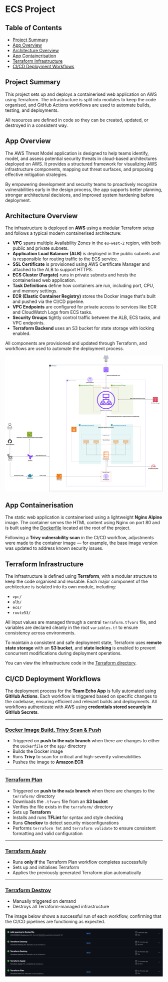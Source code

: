 # ECS Project

## Table of Contents

- [Project Summary](#project-summary)
- [App Overview](#app-overview)
- [Architecture Overview](#architecture-overview)
- [App Containerisation](#app-containerisation)
- [Terraform Infrastructure](#terraform-infrastructure)
- [CI/CD Deployment Workflows](#cicd-deployment-workflows)


## Project Summary

This project sets up and deploys a containerised web application on AWS using Terraform. The infrastructure is split into modules to keep the code organised, and GitHub Actions workflows are used to automate builds, testing, and deployments.

All resources are defined in code so they can be created, updated, or destroyed in a consistent way.


## App Overview

The AWS Threat Model application is designed to help teams identify, model, and assess potential security threats in cloud-based architectures deployed on AWS. It provides a structured framework for visualizing AWS infrastructure components, mapping out threat surfaces, and proposing effective mitigation strategies.

By empowering development and security teams to proactively recognize vulnerabilities early in the design process, the app supports better planning, stronger architectural decisions, and improved system hardening before deployment.

## Architecture Overview

The infrastructure is deployed on **AWS** using a modular Terraform setup and follows a typical modern containerised architecture:

- **VPC** spans multiple Availability Zones in the `eu-west-2` region, with both public and private subnets.
- **Application Load Balancer (ALB)** is deployed in the public subnets and is responsible for routing traffic to the ECS service.
- **SSL Certificate** is provisioned using AWS Certificate Manager and attached to the ALB to support HTTPS.
- **ECS Cluster (Fargate)** runs in private subnets and hosts the containerised web application.
- **Task Definitions** define how containers are run, including port, CPU, and memory settings.
- **ECR (Elastic Container Registry)** stores the Docker image that's built and pushed via the CI/CD pipeline.
- **VPC Endpoints** are configured for private access to services like ECR and CloudWatch Logs from ECS tasks.
- **Security Groups** tightly control traffic between the ALB, ECS tasks, and VPC endpoints.
- **Terraform Backend** uses an S3 bucket for state storage with locking enabled.

All components are provisioned and updated through Terraform, and workflows are used to automate the deployment process.

![Architecture Diagram](images/architecture-diagram.png)

## App Containerisation

The static web application is containerised using a lightweight **Nginx Alpine** image. The container serves the HTML content using Nginx on port 80 and is built using the [Dockerfile](Dockerfile) located at the root of the project.

Following a **Trivy vulnerability scan** in the CI/CD workflow, adjustments were made to the container image — for example, the base image version was updated to address known security issues.

## Terraform Infrastructure

The infrastructure is defined using **Terraform**, with a modular structure to keep the code organised and reusable. Each major component of the architecture is isolated into its own module, including:

- `vpc/`
- `alb/`
- `ecs/`
- `route53/`

All input values are managed through a central `terraform.tfvars` file, and variables are declared cleanly in the root `variables.tf` to ensure consistency across environments.

To maintain a consistent and safe deployment state, Terraform uses **remote state storage** with an **S3 bucket**, and **state locking** is enabled to prevent concurrent modifications during deployment operations.

You can view the infrastructure code in the [Terraform directory](terraform/).

## CI/CD Deployment Workflows

The deployment process for the **Team Echo App** is fully automated using **GitHub Actions**. Each workflow is triggered based on specific changes to the codebase, ensuring efficient and relevant builds and deployments. All workflows authenticate with AWS using **credentials stored securely in GitHub Secrets**.

---

### [Docker Image Build, Trivy Scan & Push](.github/workflows/docker-image.yml)

- Triggered on **push to the `main` branch** when there are changes to either the `Dockerfile` or the `app/` directory
- Builds the Docker image  
- Runs **Trivy** to scan for critical and high-severity vulnerabilities  
- Pushes the image to **Amazon ECR**

---

### [Terraform Plan](.github/workflows/tf-plan.yml)

- Triggered on **push to the `main` branch** when there are changes to the `terraform/` directory
- Downloads the `.tfvars` file from an **S3 bucket**
- Verifies the file exists in the `terraform/` directory
- Sets up **Terraform**
- Installs and runs **TFLint** for syntax and style checking
- Runs **Checkov** to detect security misconfigurations
- Performs `terraform fmt` and `terraform validate` to ensure consistent formatting and valid configuration

---

### [Terraform Apply](.github/workflows/tf-apply.yml)

- Runs **only if** the Terraform Plan workflow completes successfully
- Sets up and initialises Terraform
- Applies the previously generated Terraform plan automatically

---

### [Terraform Destroy](.github/workflows/tf-destroy.yml)

- Manually triggered on demand
- Destroys all Terraform-managed infrastructure

The image below shows a successful run of each workflow, confirming that the CI/CD pipelines are functioning as expected.

![Workflow Runs](Images/workflows.png)
